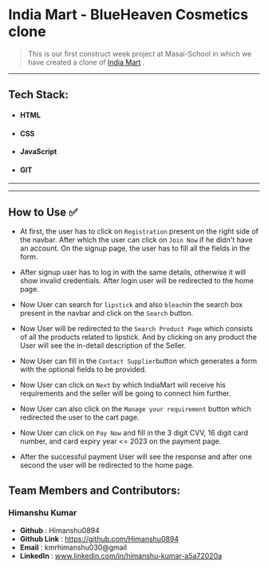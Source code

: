 # India Mart - BlueHeaven Cosmetics clone


>  This is our first construct week project at Masai-School in which we have created a clone of <a href="https://indiamart.com/blueheavencosmetics">India Mart</a> . 

<hr>

## Tech Stack:
- #### HTML
- #### CSS
- #### JavaScript
- #### GIT

<hr>

<hr>

## How to Use ✅

- At first, the user has to click on `Registration` present on the right side of the navbar. After which the user can click on `Join Now` if he didn't have an account. On the signup page, the user has to fill all the fields in the form. 

- After signup user has to log in with the same details, otherwise it will show invalid credentials. After login user will be redirected to the home page.

- Now User can search for `lipstick` and also `bleach`in the search box present in the navbar and click on the `Search` button. 

- Now User will be redirected to the `Search Product Page` which consists of all the products related to lipstick. And by clicking on any product the User will see the in-detail description of the Seller.  

- Now User can fill in the  `Contact Supplier`button which generates a form with the optional fields to be provided.

- Now User can click on `Next` by which IndiaMart will receive his requirements and the seller will be going to connect him further.

- Now User can also click on the `Manage your requirement` button which redirected the user to the cart page.

- Now User can click on `Pay Now` and fill in the 3 digit CVV, 16 digit card number, and card expiry year <= 2023 on the payment page.

- After the successful payment User will see the response and after one second the user will be redirected to the home page.

## Team Members and Contributors:

### Himanshu Kumar
- **Github** : Himanshu0894
- **Github Link** : https://github.com/Himanshu0894
- **Email** : kmrhimanshu030@gmail
- **LinkedIn** : www.linkedin.com/in/himanshu-kumar-a5a72020a


